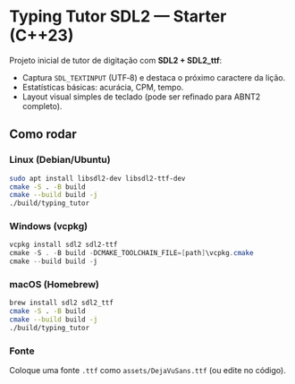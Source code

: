 # Typing Tutor SDL2 — Starter (C++23)

Projeto inicial de tutor de digitação com **SDL2 + SDL2_ttf**:
- Captura `SDL_TEXTINPUT` (UTF‑8) e destaca o próximo caractere da lição.
- Estatísticas básicas: acurácia, CPM, tempo.
- Layout visual simples de teclado (pode ser refinado para ABNT2 completo).

## Como rodar

### Linux (Debian/Ubuntu)
```bash
sudo apt install libsdl2-dev libsdl2-ttf-dev
cmake -S . -B build
cmake --build build -j
./build/typing_tutor
```

### Windows (vcpkg)
```powershell
vcpkg install sdl2 sdl2-ttf
cmake -S . -B build -DCMAKE_TOOLCHAIN_FILE=[path]\vcpkg.cmake
cmake --build build -j
```

### macOS (Homebrew)
```bash
brew install sdl2 sdl2_ttf
cmake -S . -B build
cmake --build build -j
./build/typing_tutor
```

### Fonte
Coloque uma fonte `.ttf` como `assets/DejaVuSans.ttf` (ou edite no código).
